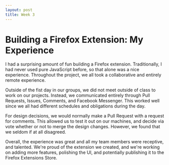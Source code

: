 ```yaml
---
layout: post
title: Week 3
---
```


# Building a Firefox Extension: My Experience

I had a surprising amount of fun building a Firefox extension. Traditionally, I had never used
pure JavaScript before, so that alone was a nice experience. Throughout the project, we all
took a collaborative and entirely remote experience.


Outside of the fist day in our groups, we did not meet outside of class to work on our projects.
Instead, we communicated entirely through Pull Requests, Issues, Comments, and Facebook Messenger.
This worked well since we all had different schedules and obligations during the day.


For design decisions, we would normally make a Pull Request with a request for comments. This allowed
us to test it out on our machines, and decide via vote whether or not to merge the design changes. However,
we found that we seldom if at all disagreed.


Overall, the experience was great and all my team members were receptive, and talented. We're proud of the
extension we created, and we're working on adding more features, polishing the UI, and potentially publishing
it to the Firefox Extensions Store.
